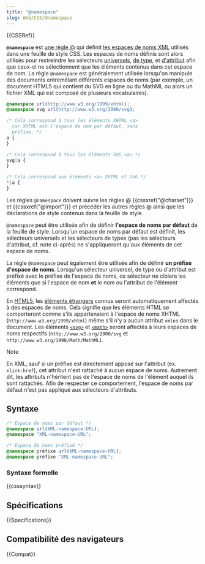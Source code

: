 ```yaml
---
title: "@namespace"
slug: Web/CSS/@namespace
---
```


{{CSSRef}}

**`@namespace`** est [une règle @](/fr/docs/Web/CSS/Règles_@) qui définit [les espaces de noms XML](/fr/docs/Glossaire/Namespace) utilisés dans une feuille de style CSS. Les espaces de noms définis sont alors utilisés pour restreindre les sélecteurs [universels](/fr/docs/Web/CSS/Sélecteurs_universels), [de type](/fr/docs/Web/CSS/Sélecteurs_de_type), et [d'attribut](/fr/docs/Web/CSS/Sélecteurs_d_attribut) afin que ceux-ci ne sélectionnent que les éléments contenus dans cet espace de nom. La règle `@namespace` est généralement utilisée lorsqu'on manipule des documents entremêlant différents espaces de noms (par exemple, un document HTML5 qui contient du SVG en ligne ou du MathML ou alors un fichier XML qui est composé de plusieurs vocabulaires).

```css
@namespace url(http://www.w3.org/1999/xhtml);
@namespace svg url(http://www.w3.org/2000/svg);

/* Cela correspond à tous les éléments XHTML <a>
  car XHTML est l'espace de nom par défaut, sans
  préfixe. */
a {
}

/* Cela correspond à tous les éléments SVG <a> */
svg|a {
}

/* Cela correspond aux éléments <a> XHTML et SVG */
*|a {
}
```

Les règles `@namespace` doivent suivre les règles @ {{cssxref("@charset")}} et {{cssxref("@import")}} et précéder les autres règles @ ainsi que les déclarations de style contenus dans la feuille de style.

`@namespace` peut être utilisée afin de définir **l'espace de noms par défaut** de la feuille de style. Lorsqu'un espace de noms par défaut est définit, les sélecteurs universels et les sélecteurs de types (pas les sélecteurs d'attribut, cf. note ci-après) ne s'appliqueront qu'aux éléments de cet espace de noms.

La règle `@namespace` peut également être utilisée afin de définir **un préfixe d'espace de noms**. Lorsqu'un sélecteur universel, de type ou d'attribut est préfixé avec le préfixe de l'espace de noms, ce sélecteur ne ciblera les éléments que si l'espace de nom **et** le nom ou l'attribut de l'élément correspond.

En [HTML5](/fr/docs/Glossaire/HTML5), les [éléments étrangers](https://html.spec.whatwg.org/#foreign-elements) connus seront automatiquement affectés à des espaces de noms. Cela signifie que les éléments HTML se comporteront comme s'ils appartenaient à l'espace de noms XHTML (`http://www.w3.org/1999/xhtml`) même s'il n'y a aucun attribut `xmlns` dans le document. Les éléments [`<svg>`](/fr/docs/Web/SVG/Element/svg) et [`<math>`](/fr/docs/Web/MathML/Element/math) seront affectés à leurs espaces de noms respectifs (`http://www.w3.org/2000/svg` et `http://www.w3.org/1998/Math/MathML`).

> [!NOTE]
> En XML, sauf si un préfixe est directement apposé sur l'attribut (ex. `xlink:href`), cet attribut n'est rattaché à aucun espace de noms. Autrement dit, les attributs n'héritent pas de l'espace de noms de l'élément auquel ils sont rattachés. Afin de respecter ce comportement, l'espace de noms par défaut n'est pas appliqué aux sélecteurs d'attributs.

## Syntaxe

```css
/* Espace de noms par défaut */
@namespace url(XML-namespace-URL);
@namespace "XML-namespace-URL";

/* Espace de noms préfixé */
@namespace préfixe url(XML-namespace-URL);
@namespace préfixe "XML-namespace-URL";
```

### Syntaxe formelle

{{csssyntax}}

## Spécifications

{{Specifications}}

## Compatibilité des navigateurs

{{Compat}}
